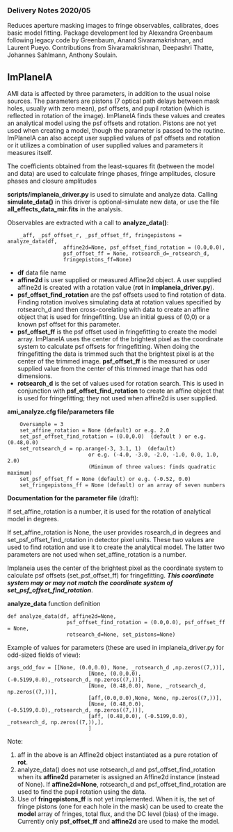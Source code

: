 ### Delivery Notes 2020/05

Reduces aperture masking images to fringe observables, calibrates, does basic model fitting. Package development led by Alexandra Greenbaum following legacy code by Greenbaum, Anand Sivaramakrishnan, and Laurent Pueyo. Contributions from Sivaramakrishnan, Deepashri Thatte, Johannes Sahlmann, Anthony Soulain.

## ImPlaneIA
AMI data is affected by three parameters, in addition to the usual noise sources.  The parameters are pistons (7 optical path delays between mask holes, usually with zero mean), psf offsets, and pupil rotation (which is reflected in rotation of the image).  ImPlaneIA finds these values and creates an analytical model using the psf offsets and rotation.  Pistons are not yet used when creating a model, though the parameter is passed to the routine. ImPlaneIA can also accept user supplied values of psf offsets and rotation or it utilizes a combination of user supplied values and parameters it measures itself. 

The coefficients obtained from the least-squares fit (between the model and data) are used to calculate fringe phases, fringe amplitudes, closure phases and closure amplitudes 

**scripts/implaneia_driver.py** is used to simulate and analyze data. Calling **simulate_data()** in this driver is optional-simulate new data, or use the file **all\_effects\_data\_mir.fits** in the analysis.

Observables are extracted with a call to **analyze_data()**:

		_aff, _psf_offset_r, _psf_offset_ff, fringepistons = analyze_data(df,             
                      affine2d=None, psf_offset_find_rotation = (0.0,0.0),  
                      psf_offset_ff = None, rotsearch_d=_rotsearch_d, 
                      fringepistons_ff=None)

* **df** data file name
* **affine2d** is user supplied or measured Affine2d object. A user supplied affine2d is created with a rotation value (**rot** in **implaneia_driver.py**).
* **psf\_offset\_find\_rotation** are the psf offsets used to find rotation of data. Finding rotation involves simulating data at rotation values specified by rotsearch_d and then cross-corelating with data to create an affine object that is used for fringefitting. Use an initial guess of (0,0) or a known psf offset for this parameter.
* **psf\_offset\_ff** is the psf offset used in fringefitting to create the model array. ImPlaneIA uses the center of the brightest pixel as the coordinate system to calculate psf offsets for fringefitting. When doing the fringefitting the data is trimmed such that the brightest pixel is at the center of the trimmed image. **psf\_offset\_ff** is the measured or user supplied value from the center of this trimmed image that has odd dimensions.
* **rotsearch\_d** is the set of values used for rotation search. This is used in conjunction with **psf\_offset\_find\_rotation** to create an affine object that is used for fringefitting; they not used when affine2d is user supplied.



**ami_analyze.cfg file/parameters file**

		Oversample = 3
		set_affine_rotation = None (default) or e.g. 2.0
		set_psf_offset_find_rotation = (0.0,0.0)  (default ) or e.g. (0.48,0.0)
		set_rotsearch_d = np.arange(-3, 3.1, 1)  (default)  
							  or e.g. (-4.0, -3.0, -2.0, -1.0, 0.0, 1.0, 2.0)
							  (Minimum of three values: finds quadratic maximum)
		set_psf_offset_ff = None (default) or e.g. (-0.52, 0.0)
		set_fringepistons_ff = None (default) or an array of seven numbers 
		
**Documentation for the parameter file** (draft):

If set\_affine\_rotation is a number, it is used for the rotation of analytical model in degrees.

If set\_affine\_rotation is None, the user provides rosearch\_d in degrees and set\_psf\_offset\_find\_rotation in detector pixel units.  These two values are used to find rotation and use it to create the analytical model. The latter two parameters are not used when 
set\_affine\_rotation is a number.

Implaneia uses the center of the brightest pixel as the coordinate system to calculate psf offsets (set\_psf\_offset\_ff) for fringefitting. **_This coordinate system may or may not match the coordinate system of set\_psf\_offset\_find\_rotation_**.

**analyze\_data** function definition

	def analyze_data(df, affine2d=None, 
				       psf_offset_find_rotation = (0.0,0.0), psf_offset_ff = None, 
				       rotsearch_d=None, set_pistons=None)

Example of values for parameters (these are used in implaneia_driver.py for odd-sized fields of view):

    args_odd_fov = [[None, (0.0,0.0), None, _rotsearch_d ,np.zeros((7,))],
                              [None, (0.0,0.0), (-0.5199,0.0),_rotsearch_d, np.zeros((7,))],
                              [None, (0.48,0.0), None, _rotsearch_d, np.zeros((7,))],
                              [aff,(0.0,0.0),None, None, np.zeros((7,))],
                              [None, (0.48,0.0), (-0.5199,0.0),_rotsearch_d, np.zeros((7,))],
                              [aff, (0.48,0.0), (-0.5199,0.0), _rotsearch_d, np.zeros((7,)),],
                              ]

    
Note: 
1. aff in the above is an Affine2d object instantiated as a pure rotation of **rot**.  
2. analyze\_data() does not use rotsearch\_d and psf\_offset\_find\_rotation when its **affine2d** parameter is assigned an Affine2d instance (instead of None).  If **affine2d=None**, rotsearch\_d and psf\_offset\_find\_rotation are used to find the pupil rotation using the data.  
3. Use of **fringepistons\_ff** is not yet implemented.  When it is, the set of fringe pistons (one for each hole in the mask) can be used to create the **model** array of fringes, total flux, and the DC level (bias) of the image. Currently only **psf\_offset\_ff** and **affine2d** are used to make the model.
